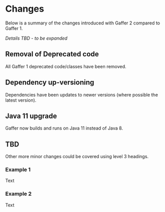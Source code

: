 # Changes

Below is a summary of the changes introduced with Gaffer 2 compared to Gaffer 1.

_Details TBD - to be expanded_

## Removal of Deprecated code
All Gaffer 1 deprecated code/classes have been removed.

## Dependency up-versioning
Dependencies have been updates to newer versions (where possible the latest version).

## Java 11 upgrade
Gaffer now builds and runs on Java 11 instead of Java 8.

## TBD
Other more minor changes could be covered using level 3 headings.

### Example 1
Text

### Example 2
Text
